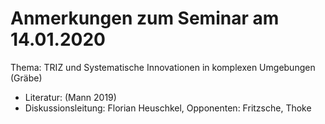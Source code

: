# Anmerkungen zum Seminar am 14.01.2020

Thema: TRIZ und Systematische Innovationen in komplexen Umgebungen (Gräbe)
* Literatur: (Mann 2019)
* Diskussionsleitung: Florian Heuschkel, Opponenten: Fritzsche, Thoke